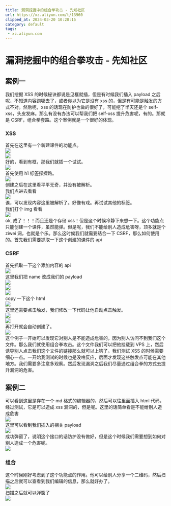 ```yaml
---
title: 漏洞挖掘中的组合拳攻击 - 先知社区
url: https://xz.aliyun.com/t/13960
clipped_at: 2024-03-20 10:20:15
category: default
tags: 
 - xz.aliyun.com
---
```



# 漏洞挖掘中的组合拳攻击 - 先知社区

## 案例一

我们挖掘 XSS 的时候秘诀都说是见框就插，但是有时候我们插入 payload 之后呢，不知道内容跑哪去了，或者你以为它是没有 xss 的，但是有可能是触发的方式不对。然后呢，xss 的话现在防护也做的很好了，可能挖了半天还是个 self-xss，头皮发麻。那么有没有办法可以帮我们把 self-xss 提升危害呢，有的。那就是 CSRF，组合拳套路。这个案例就是一个很好的体现。

### XSS

首先在这里有一个新建课件的功能点。  
[![](assets/1710901215-0856696c7f5bda755ccb24df5a23d9fe.png)](https://xzfile.aliyuncs.com/media/upload/picture/20240229201142-b314106a-d6fb-1.png)  
[![](assets/1710901215-1398bf5bf9b7826ba93d2b51a5ba35a7.png)](https://xzfile.aliyuncs.com/media/upload/picture/20240229201147-b60072be-d6fb-1.png)  
好的，看到有框，那我们就插一个试试。  
[![](assets/1710901215-0d9afe738cbafb8a6ac475aa4b66c98e.png)](https://xzfile.aliyuncs.com/media/upload/picture/20240229201216-c71b7274-d6fb-1.png)  
首先使用 h1 标签探探路。  
[![](assets/1710901215-17e357871b14c6da76555e1d73e1a562.png)](https://xzfile.aliyuncs.com/media/upload/picture/20240229201224-cc31db90-d6fb-1.png)  
创建之后在这里看平平无奇，并没有被解析。  
我们点进去看看  
[![](assets/1710901215-c772760fa169b72eda9716b0590db998.png)](https://xzfile.aliyuncs.com/media/upload/picture/20240229201243-d77a01d0-d6fb-1.png)  
诶，可以发现内容这里被解析了。好像有戏。再试试其他的标签。  
我们打个 img 看看  
[![](assets/1710901215-5320eea0b4c54945b4b45f0f55c6650b.png)](https://xzfile.aliyuncs.com/media/upload/picture/20240229201301-e23eae0e-d6fb-1.png)  
ok, 成了！！！而且还是个存储 xss！但是这个时候冷静下来想一下。这个功能点只能创建一个课件，虽然能弹。但是呢，我们不能给别人造成危害呀，顶多就是个 ziwei 洞，也就是个乐。那么这时候我们就需要结合一下 CSRF，那么如何使用的。首先我们需要抓取一下这个创建的课件的 api

### CSRF

首先抓取一下这个添加内容的 api  
[![](assets/1710901215-60a30c52b0a17352fdd512057f127a98.png)](https://xzfile.aliyuncs.com/media/upload/picture/20240229201325-f0c3335a-d6fb-1.png)  
这里我们把 name 改成我们的 payload  
[![](assets/1710901215-73d7e7aa109a507d7794789f8d5f8b23.png)](https://xzfile.aliyuncs.com/media/upload/picture/20240229201349-fe8f7d86-d6fb-1.png)  
[![](assets/1710901215-9c4b7e6cee3a0f045c12e7303dd1f859.png)](https://xzfile.aliyuncs.com/media/upload/picture/20240229201358-0443168e-d6fc-1.png)  
[![](assets/1710901215-35937cfcfde8c1f14c754cd55c472cb4.png)](https://xzfile.aliyuncs.com/media/upload/picture/20240229201409-0a818e40-d6fc-1.png)  
copy 一下这个 html  
[![](assets/1710901215-a1b1db58ae38e1f8d22c6f28c542d7b6.png)](https://xzfile.aliyuncs.com/media/upload/picture/20240229201415-0e1b63c8-d6fc-1.png)  
这里还需要点击触发，我们修改一下代码让他自动点击触发。  
[![](assets/1710901215-7494fbce3d87099fd85f8fbc38fa6aaf.png)](https://xzfile.aliyuncs.com/media/upload/picture/20240229201429-16bf3f22-d6fc-1.png)  
[![](assets/1710901215-bfb5d82d87558353f5e4381db50e0089.png)](https://xzfile.aliyuncs.com/media/upload/picture/20240229201434-19656e5e-d6fc-1.png)  
再打开就会自动创建了。  
[![](assets/1710901215-39239b96ae7880221fbaf51546ccebf5.png)](https://xzfile.aliyuncs.com/media/upload/picture/20240229201440-1d13869e-d6fc-1.png)  
这个例子一开始可以发现它对别人是不能造成危害的，因为别人访问不到我们这个文件。那么我们就使用组合拳攻击。这个文件我们可以把他挂载到 VPS 上，然后诱导别人点击我们这个文件的链接那么就可以上钩了。我们测试 XSS 的时候需要细心一点。一开始我测试的时候也是没啥反应，后面才发现这些触发点可能在其他地方。我们需要多注意多观察。然后发现漏洞之后我们尽量通过组合拳的方式去提升漏洞的危害。

## 案例二

可以看到这里是存在一个 md 格式的编辑器的，然后可以往里面插入 html 代码，经过测试，它是可以造成 xss 漏洞的，但是呢。这里的话简单看是不能给别人造成危害  
[![](assets/1710901215-11aba93f97715dd30c8dd2d48a67ffbc.png)](https://xzfile.aliyuncs.com/media/upload/picture/20240229201649-6a5d75b8-d6fc-1.png)  
这里可以看到我们插入的相关 payload  
[![](assets/1710901215-2c849e5a69eb85ea188cbc5b6d99b7f8.png)](https://xzfile.aliyuncs.com/media/upload/picture/20240229201910-bde69d72-d6fc-1.png)  
成功弹窗了，说明这个接口的话防护没有做好，但是这个时候我们需要想到如何对别人造成一个危害呢。  
[![](assets/1710901215-233964115eb7bd68046adab8a97a45da.png)](https://xzfile.aliyuncs.com/media/upload/picture/20240229201953-d7b5d588-d6fc-1.png)

### 组合

这个时候刚好考虑到了这个功能点的作用。他可以给别人分享一个二维码，然后扫描之后就可以查看到我们编辑的信息，那么就好办了。  
[![](assets/1710901215-ca85a3bd1779e53b45ee93e99fff2d33.png)](https://xzfile.aliyuncs.com/media/upload/picture/20240229202147-1b8a14ae-d6fd-1.png)  
扫描之后就可以弹窗了  
[![](assets/1710901215-d9b6aca7010ee531a4fffc6fceedda27.png)](https://xzfile.aliyuncs.com/media/upload/picture/20240229202200-237d48c0-d6fd-1.png)

